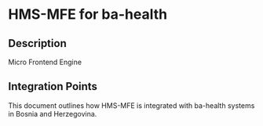 # HMS-MFE for ba-health

## Description

Micro Frontend Engine

## Integration Points

This document outlines how HMS-MFE is integrated with ba-health systems in Bosnia and Herzegovina.

